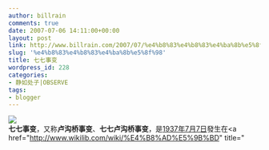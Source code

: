 ```yaml
---
author: billrain
comments: true
date: 2007-07-06 14:11:00+00:00
layout: post
link: http://www.billrain.com/2007/07/%e4%b8%83%e4%b8%83%e4%ba%8b%e5%8f%98/
slug: '%e4%b8%83%e4%b8%83%e4%ba%8b%e5%8f%98'
title: 七七事变
wordpress_id: 228
categories:
- 静如处子|OBSERVE
tags:
- blogger
---
```


[![](http://bp2.blogger.com/_lAHIYwHGO4A/Ro5OgLdenTI/AAAAAAAABg4/LpvCW-oy8nQ/s400/77shibian.png)](http://bp2.blogger.com/_lAHIYwHGO4A/Ro5OgLdenTI/AAAAAAAABg4/LpvCW-oy8nQ/s1600-h/77shibian.png)  
**七七事变**，又称**卢沟桥事变**、**七七卢沟桥事变**，是[1937年](http://www.wikilib.com/wiki/1937%E5%B9%B4)[7月7日](http://www.wikilib.com/wiki/7%E6%9C%887%E6%97%A5)發生在<a href="http://www.wikilib.com/wiki/%E4%B8%AD%E5%9B%BD" title="
